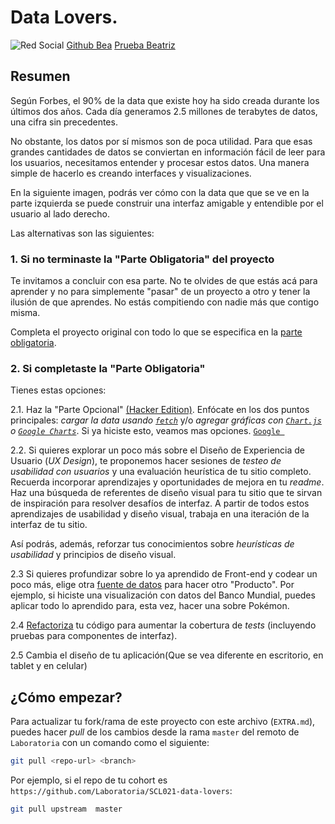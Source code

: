 # Data Lovers.

![Red Social](https://github.com/Bemm12/SCL021-social-network45)
[Github Bea](https://github.com/Bemm12565)
[Prueba Beatriz](https://github.com/Bemm12/SCL021-social-network45)

## Resumen

Según Forbes, el 90% de la data que existe hoy ha sido creada durante los últimos dos años. Cada día generamos 2.5 millones de terabytes de datos, una cifra sin precedentes.

No obstante, los datos por sí mismos son de poca utilidad. Para que esas grandes cantidades de datos se conviertan en información fácil de leer para los usuarios, necesitamos entender y procesar estos datos. Una manera simple de hacerlo es creando interfaces y visualizaciones.

En la siguiente imagen, podrás ver cómo con la data que que se ve en la parte izquierda se puede construir una interfaz amigable y entendible por el usuario al lado derecho.

Las alternativas son las siguientes:


### 1. Si no terminaste la "Parte Obligatoria" del proyecto

Te invitamos a concluir con esa parte. No te olvides de que estás acá para aprender y no para
simplemente "pasar" de un proyecto a otro y tener la ilusión de que aprendes.
No estás compitiendo con nadie más que contigo misma.

Completa el proyecto original con todo lo que se especifica en
la [parte obligatoria](README.md#parte-obligatoria).

### 2. Si completaste la "Parte Obligatoria"

Tienes estas opciones:

2.1. Haz la "Parte Opcional" [(Hacker Edition)](README.md#parte-opcional-hacker-edition).
Enfócate en los dos puntos principales: _cargar la data usando [`fetch`](https://developer.mozilla.org/es/docs/Web/API/Fetch_API)_
y/o _agregar gráficas con [`Chart.js`](https://www.chartjs.org/)
o [`Google Charts`](https://developers.google.com/chart/)_. Si ya hiciste esto,
veamos mas opciones.
[`Google `](https://developers.google.com/chart/)

2.2. Si quieres explorar un poco más sobre el Diseño de Experiencia de Usuario
(_UX Design_), te proponemos hacer sesiones de _testeo de usabilidad con
usuarios_ y una evaluación heurística de tu sitio completo. Recuerda incorporar
aprendizajes y oportunidades de mejora en tu _readme_. Haz una búsqueda de
referentes de diseño visual para tu sitio que te sirvan de inspiración para
resolver desafíos de interfaz. A partir de todos estos aprendizajes de
usabilidad y diseño visual, trabaja en una iteración de la interfaz de tu sitio.

Así podrás, además, reforzar tus conocimientos sobre _heurísticas de usabilidad_
y principios de diseño visual.

2.3 Si quieres profundizar sobre lo ya aprendido de Front-end y codear
un poco más, elige otra [fuente de datos](README.md#resumen-del-proyecto) para hacer
otro "Producto". Por ejemplo, si hiciste una visualización con datos del
Banco Mundial, puedes aplicar todo lo aprendido para, esta vez, hacer una
sobre Pokémon.

2.4 [Refactoriza](https://es.wikipedia.org/wiki/Refactorizaci%C3%B3n) tu código
para aumentar la cobertura de _tests_ (incluyendo pruebas para componentes de
interfaz).

2.5 Cambia el diseño de tu aplicación(Que se vea diferente en escritorio, en tablet y en celular)



## ¿Cómo empezar?

Para actualizar tu fork/rama de este proyecto con este archivo (`EXTRA.md`),
puedes hacer _pull_ de los cambios desde la rama `master` del remoto de
`Laboratoria` con un comando como el siguiente:

```sh
git pull <repo-url> <branch>
```

Por ejemplo, si el repo de tu cohort es
`https://github.com/Laboratoria/SCL021-data-lovers`:


```sh
git pull upstream  master
```
